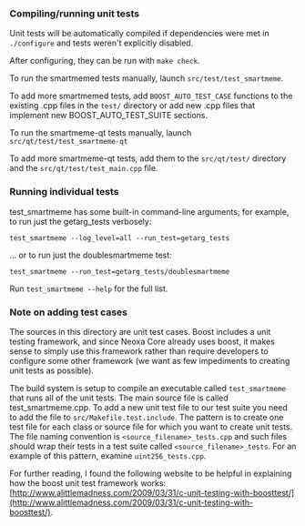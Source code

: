 ### Compiling/running unit tests

Unit tests will be automatically compiled if dependencies were met in `./configure`
and tests weren't explicitly disabled.

After configuring, they can be run with `make check`.

To run the smartmemed tests manually, launch `src/test/test_smartmeme`.

To add more smartmemed tests, add `BOOST_AUTO_TEST_CASE` functions to the existing
.cpp files in the `test/` directory or add new .cpp files that
implement new BOOST_AUTO_TEST_SUITE sections.

To run the smartmeme-qt tests manually, launch `src/qt/test/test_smartmeme-qt`

To add more smartmeme-qt tests, add them to the `src/qt/test/` directory and
the `src/qt/test/test_main.cpp` file.

### Running individual tests

test_smartmeme has some built-in command-line arguments; for
example, to run just the getarg_tests verbosely:

    test_smartmeme --log_level=all --run_test=getarg_tests

... or to run just the doublesmartmeme test:

    test_smartmeme --run_test=getarg_tests/doublesmartmeme

Run `test_smartmeme --help` for the full list.

### Note on adding test cases

The sources in this directory are unit test cases.  Boost includes a
unit testing framework, and since Neoxa Core already uses boost, it makes
sense to simply use this framework rather than require developers to
configure some other framework (we want as few impediments to creating
unit tests as possible).

The build system is setup to compile an executable called `test_smartmeme`
that runs all of the unit tests.  The main source file is called
test_smartmeme.cpp. To add a new unit test file to our test suite you need
to add the file to `src/Makefile.test.include`. The pattern is to create 
one test file for each class or source file for which you want to create 
unit tests.  The file naming convention is `<source_filename>_tests.cpp` 
and such files should wrap their tests in a test suite 
called `<source_filename>_tests`. For an example of this pattern, 
examine `uint256_tests.cpp`.

For further reading, I found the following website to be helpful in
explaining how the boost unit test framework works:
[http://www.alittlemadness.com/2009/03/31/c-unit-testing-with-boosttest/](http://www.alittlemadness.com/2009/03/31/c-unit-testing-with-boosttest/).
